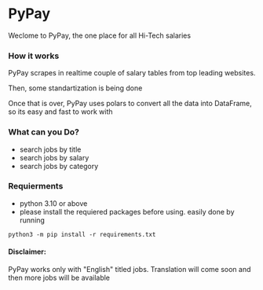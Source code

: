 # PyPay

Weclome to PyPay, the one place for all Hi-Tech salaries

$$$$$$$$$$$$$$$$$$$$$$$$$$$$$$$$$$$$$$$$$$$$$$$$$$$$$$$$

### How it works
PyPay scrapes in realtime couple of salary tables from top leading websites. 

Then, some standartization is being done 

Once that is over, PyPay uses polars to convert all the data into DataFrame, so its easy and fast to work with

### What can you Do?
- search jobs by title
- search jobs by salary
- search jobs by category

### Requierments
- python 3.10 or above
- please install the requiered packages before using. easily done by running
```
python3 -m pip install -r requirements.txt
```


#### Disclaimer:
PyPay works only with "English" titled jobs. Translation will come soon and then more jobs will be available

